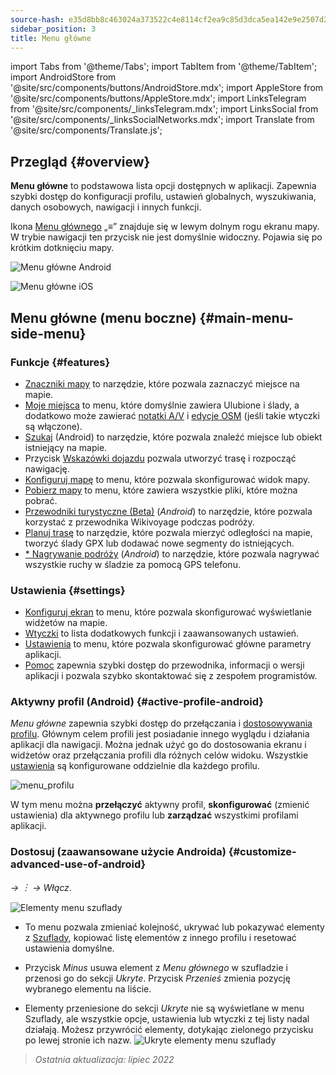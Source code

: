 ```yaml
---
source-hash: e35d8bb8c463024a373522c4e8114cf2ea9c85d3dca5ea142e9e2507d2330c58
sidebar_position: 3
title: Menu główne
---
```

import Tabs from '@theme/Tabs';
import TabItem from '@theme/TabItem';
import AndroidStore from '@site/src/components/buttons/AndroidStore.mdx';
import AppleStore from '@site/src/components/buttons/AppleStore.mdx';
import LinksTelegram from '@site/src/components/_linksTelegram.mdx';
import LinksSocial from '@site/src/components/_linksSocialNetworks.mdx';
import Translate from '@site/src/components/Translate.js';

## Przegląd {#overview}

**Menu główne** to podstawowa lista opcji dostępnych w aplikacji. Zapewnia szybki dostęp do konfiguracji profilu, ustawień globalnych, wyszukiwania, danych osobowych, nawigacji i innych funkcji.

Ikona [Menu głównego](../widgets/map-buttons.md#main-menu) „&#8801;” znajduje się w lewym dolnym rogu ekranu mapy. W trybie nawigacji ten przycisk nie jest domyślnie widoczny. Pojawia się po krótkim dotknięciu mapy.

<Tabs groupId="operating-systems" queryString="current-os">

<TabItem value="android" label="Android">

![Menu główne Android](@site/static/img/menu/main_menu_android.png)

</TabItem>

<TabItem value="ios" label="iOS">

![Menu główne iOS](@site/static/img/menu/main_menu_ios.png)

</TabItem>

</Tabs>

## Menu główne (menu boczne) {#main-menu-side-menu}

### Funkcje {#features}

- [Znaczniki mapy](../personal/markers.md) to narzędzie, które pozwala zaznaczyć miejsce na mapie.
- [Moje miejsca](../personal/myplaces.md) to menu, które domyślnie zawiera Ulubione i ślady, a dodatkowo może zawierać [notatki A/V](../plugins/audio-video-notes.md) i [edycje OSM](../plugins/osm-editing.md) (jeśli takie wtyczki są włączone).
- [Szukaj](../search/index.md) (Android) to narzędzie, które pozwala znaleźć miejsce lub obiekt istniejący na mapie.
- Przycisk [Wskazówki dojazdu](../widgets/map-buttons.md#directions) pozwala utworzyć trasę i rozpocząć nawigację.
- [Konfiguruj mapę](../map/configure-map-menu.md) to menu, które pozwala skonfigurować widok mapy.
- [Pobierz mapy](../start-with/download-maps.md) to menu, które zawiera wszystkie pliki, które można pobrać.
- [Przewodniki turystyczne (Beta)](../plan-route/travel-guides.md) (*Android*) to narzędzie, które pozwala korzystać z przewodnika Wikivoyage podczas podróży.
- [Planuj trasę](../plan-route/create-route.md) to narzędzie, które pozwala mierzyć odległości na mapie, tworzyć ślady GPX lub dodawać nowe segmenty do istniejących.
- [* Nagrywanie podróży](../plugins/trip-recording.md) (*Android*) to narzędzie, które pozwala nagrywać wszystkie ruchy w śladzie za pomocą GPS telefonu.

### Ustawienia {#settings}

- [Konfiguruj ekran](../widgets/configure-screen.md) to menu, które pozwala skonfigurować wyświetlanie widżetów na mapie.
- [Wtyczki](../plugins/index.md#configure-plugin) to lista dodatkowych funkcji i zaawansowanych ustawień.
- [Ustawienia](../personal/global-settings.md) to menu, które pozwala skonfigurować główne parametry aplikacji.
- [Pomoc](./first-steps.md#offline-help) zapewnia szybki dostęp do przewodnika, informacji o wersji aplikacji i pozwala szybko skontaktować się z zespołem programistów.

### Aktywny profil (Android) {#active-profile-android}

*Menu główne* zapewnia szybki dostęp do przełączania i [dostosowywania profilu](../personal/profiles.md). Głównym celem profili jest posiadanie innego wyglądu i działania aplikacji dla nawigacji. Można jednak użyć go do dostosowania ekranu i widżetów oraz przełączania profili dla różnych celów widoku. Wszystkie [ustawienia](../personal/profiles.md) są konfigurowane oddzielnie dla każdego profilu.

![menu_profilu](@site/static/img/menu/profile_menu.png)

W tym menu można **przełączyć** aktywny profil, **skonfigurować** (zmienić ustawienia) dla aktywnego profilu lub **zarządzać** wszystkimi profilami aplikacji.

### Dostosuj (zaawansowane użycie Androida) {#customize-advanced-use-of-android}

*<Translate android="true" ids="shared_string_menu,configure_profile,ui_customization,shared_string_drawer"/> → &#65049; → Włącz*.

![Elementy menu szuflady ](@site/static/img/settings/drawer_menu_correct.png)

- To menu pozwala zmieniać kolejność, ukrywać lub pokazywać elementy z [Szuflady](../personal/profiles.md#drawer), kopiować listę elementów z innego profilu i resetować ustawienia domyślne.

- Przycisk *Minus* usuwa element z *Menu głównego* w szufladzie i przenosi go do sekcji *Ukryte*. Przycisk *Przenieś* zmienia pozycję wybranego elementu na liście.

- Elementy przeniesione do sekcji *Ukryte* nie są wyświetlane w menu Szuflady, ale wszystkie opcje, ustawienia lub wtyczki z tej listy nadal działają. Możesz przywrócić elementy, dotykając zielonego przycisku po lewej stronie ich nazw.
  ![Ukryte elementy menu szuflady ](@site/static/img/settings/drawer_menu_hidden_items.png)

> *Ostatnia aktualizacja: lipiec 2022*